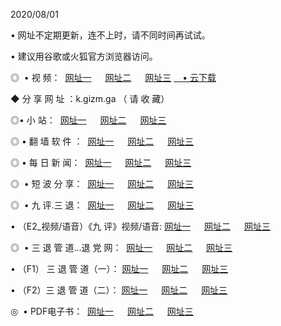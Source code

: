 <p>2020/08/01
<p>• 网址不定期更新，连不上时，请不同时间再试试。
<p>• 建议用谷歌或火狐官方浏览器访问。
<p>◎  • 视 频： 
<a href="http://ksh.shirokuriwaki.com/s/" target="_blansk">网址一</a> 　 
<a href="http://kih.shirokuriwaki.com/s/" target="_blank">网址二</a> 　 
<a href="http://kbh.shirokuriwaki.com/tv.html" target="_blank">网址三</a>
<a href="https://disk.yandex.ru/d/wIUK0uxc3Gk4Ng" target="_blank">　• 云下载 </a></p>
<p>◆ 分 享 网 址 ：k.gizm.ga  （ 请 收 藏） </p>

<p>◎•  小 站：  
<a href="http://ksh.shirokuriwaki.com/" target="_blank">网址一</a> 　 
<a href="http://kih.shirokuriwaki.com/" target="_blank">网址二</a> 　 
<a href="http://kbh.shirokuriwaki.com/k/" target="_blank">网址三</a></p><p>

<p>◎  • 翻 墙 软 件 ：  
<a href="http://ksh.shirokuriwaki.com/ff/" target="_blank">网址一</a> 　 
<a href="http://kih.shirokuriwaki.com/s/read/a1_nd.html" target="_blank">网址二</a> 　 
<a href="http://kbh.shirokuriwaki.com/ff/index.html" target="_blank">网址三</a></p>
<p>◎  • 每 日 新 闻：  
<a href="http://ksh.shirokuriwaki.com/day/" target="_blank">网址一</a> 　 
<a href="http://kih.shirokuriwaki.com/day/" target="_blank">网址二</a> 　 
<a href="http://kbh.shirokuriwaki.com/day/index.html" target="_blank">网址三</a></p>
<p>◎   • 短 波 分 享：  
<a href="http://ksh.shirokuriwaki.com/h/" target="_blank">网址一</a> 　 
<a href="http://kih.shirokuriwaki.com/h/" target="_blank">网址二</a> 　 
<a href="http://kbh.shirokuriwaki.com/h/index.html" target="_blank">网址三</a></p>
<p>◎   • 九 评.三 退：  
<a href="http://ksh.shirokuriwaki.com/t/" target="_blank">网址一</a> 　 
<a href="http://kih.shirokuriwaki.com/v2/index.html" target="_blank">网址二</a> 　 
<a href="http://kbh.shirokuriwaki.com/tt/index.html" target="_blank">网址三</a> 　</p>
<p>  • （E2_视频/语音）《九 评》视频/语音: 
<a href="http://ksh.shirokuriwaki.com/7738.html" target="_blank">网址一</a> 　 
<a href="http://kih.shirokuriwaki.com/7614.html" target="_blank">网址二</a> 　 
<a href="http://kbh.shirokuriwaki.com/7633.html" target="_blank">网址三</a></p>
<p>◎   • 三 退 管 道...退 党 网：  
<a href="http://ksh.shirokuriwaki.com/go/td1.html" target="_blank">网址一</a> 　 
<a href="http://kih.shirokuriwaki.com/go/td2.html" target="_blank">网址二</a> 　 
<a href="http://kbh.shirokuriwaki.com/go/td3.html" target="_blank">网址三</a></p>
<p>  • （F1） 三 退 管 道（一）： 
<a href="http://ksh.shirokuriwaki.com/dd/" target="_blank">网址一</a> 　 
<a href="http://kih.shirokuriwaki.com/s/read/a1_tdx.html" target="_blank">网址二</a> 　 
<a href="http://kbh.shirokuriwaki.com/dd/" target="_blank">网址三</a></p>
<p>  • （F2）三 退 管 道（二）： 
<a href="http://kih.shirokuriwaki.com/d/" target="_blank">网址一</a> 　 
<a href="http://ksh.shirokuriwaki.com/d/index.html" target="_blank">网址二</a> 　 
<a href="http://kbh.shirokuriwaki.com/d/" target="_blank">网址三</a></p>
<p>◎   • PDF电子书：  
<a href="http://ksh.shirokuriwaki.com/p/" target="_blank">网址一</a> 　 
<a href="http://kih.shirokuriwaki.com/p/index.html" target="_blank">网址二</a> 　 
<a href="http://kbh.shirokuriwaki.com/p/" target="_blank">网址三</a></p>
